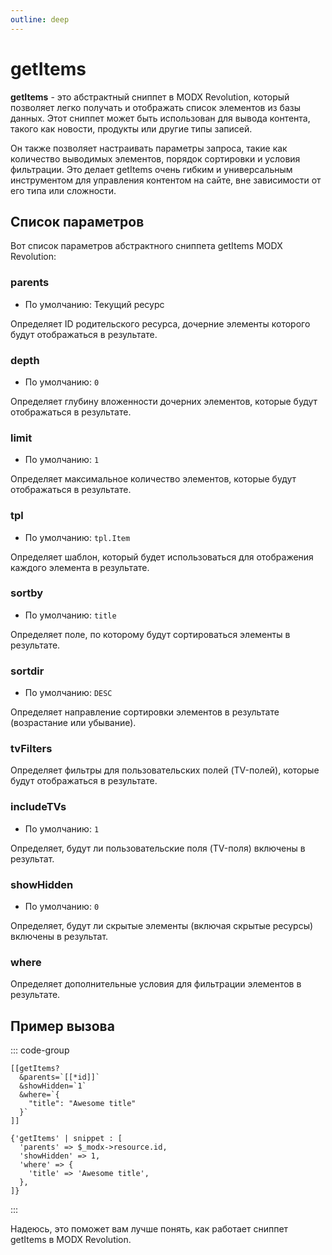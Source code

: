```yaml
---
outline: deep
---
```

# getItems

**getItems** - это абстрактный сниппет в MODX Revolution, который позволяет легко получать и отображать список элементов из базы данных. Этот сниппет может быть использован для вывода контента, такого как новости, продукты или другие типы записей.

Он также позволяет настраивать параметры запроса, такие как количество выводимых элементов, порядок сортировки и условия фильтрации. Это делает getItems очень гибким и универсальным инструментом для управления контентом на сайте, вне зависимости от его типа или сложности.

## Список параметров

Вот список параметров абстрактного сниппета getItems MODX Revolution:

### parents

- По умолчанию: Текущий ресурс

Определяет ID родительского ресурса, дочерние элементы которого будут отображаться в результате.

### depth

- По умолчанию: `0`

Определяет глубину вложенности дочерних элементов, которые будут отображаться в результате.

### limit

- По умолчанию: `1`

Определяет максимальное количество элементов, которые будут отображаться в результате.

### tpl

- По умолчанию: `tpl.Item`

Определяет шаблон, который будет использоваться для отображения каждого элемента в результате.

### sortby

- По умолчанию: `title`

Определяет поле, по которому будут сортироваться элементы в результате.

### sortdir

- По умолчанию: `DESC`

Определяет направление сортировки элементов в результате (возрастание или убывание).

### tvFilters

Определяет фильтры для пользовательских полей (TV-полей), которые будут отображаться в результате.

### includeTVs

- По умолчанию: `1`

Определяет, будут ли пользовательские поля (TV-поля) включены в результат.

### showHidden

- По умолчанию: `0`

Определяет, будут ли скрытые элементы (включая скрытые ресурсы) включены в результат.

### where

Определяет дополнительные условия для фильтрации элементов в результате.

## Пример вызова

::: code-group

```modx
[[getItems?
  &parents=`[[*id]]`
  &showHidden=`1`
  &where=`{
    "title": "Awesome title"
  }`
]]
```

```fenom
{'getItems' | snippet : [
  'parents' => $_modx->resource.id,
  'showHidden' => 1,
  'where' => {
    'title' => 'Awesome title',
  },
]}
```

:::

Надеюсь, это поможет вам лучше понять, как работает сниппет getItems в MODX Revolution.
